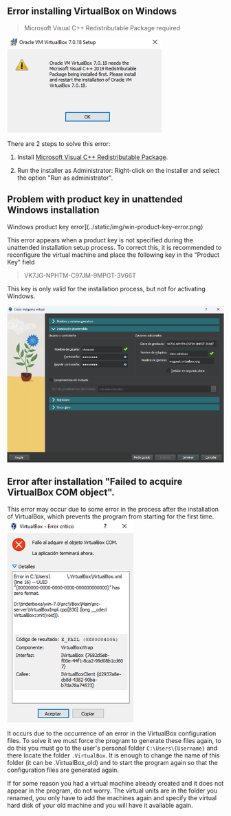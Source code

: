 ## Error installing VirtualBox on Windows

> Microsoft Visual C++ Redistributable Package required

![VirtualBox C++ error](../static/img/vbox-cpp-error.png)

There are 2 steps to solve this error:

1. Install [Microsoft Visual C++ Redistributable Package](https://learn.microsoft.com/es-es/cpp/windows/latest-supported-vc-redist?view=msvc-170).

2. Run the installer as Administrator: Right-click on the installer and select the option "Run as administrator".

## Problem with product key in unattended Windows installation

Windows product key error](../static/img/win-product-key-error.png)

This error appears when a product key is not specified during the unattended installation setup process. To correct this, it is recommended to reconfigure the virtual machine and place the following key in the "Product Key" field

> VK7JG-NPHTM-C97JM-9MPGT-3V66T

This key is only valid for the installation process, but not for activating Windows.

![Windows unattended](../static/img/createvm2.png)



## Error after installation "Failed to acquire VirtualBox COM object".

This error may occur due to some error in the process after the installation of VirtualBox, which prevents the program from starting for the first time.
![VirtualBox C++ error](../static/img/vbox-com-error.png)

It occurs due to the occurrence of an error in the VirtualBox configuration files. To solve it we must force the program to generate these files again, to do this you must go to the user's personal folder `C:\Users\{Username}` and there locate the folder `.VirtualBox`. It is enough to change the name of this folder (it can be .VirtualBox_old) and to start the program again so that the configuration files are generated again. 

If for some reason you had a virtual machine already created and it does not appear in the program, do not worry. The virtual units are in the folder you renamed, you only have to add the machines again and specify the virtual hard disk of your old machine and you will have it available again.